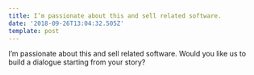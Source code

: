 ```yaml
---
title: I’m passionate about this and sell related software.
date: '2018-09-26T13:04:32.505Z'
template: post
---
```

I’m passionate about this and sell related software. Would you like us to build a dialogue starting from your story?
